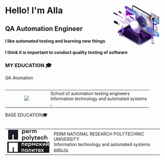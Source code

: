 
<div id="header" align="left">
  <img width="30%" src="img/QA_LOGO.png" align="right">
	<h1>Hello!    I'm  Alla</h1>
	<h2>QA Automation Engineer</h2>
	<h4>I like automated testing and learning new things</h4>
	<h4>I think it is important to conduct quality testing of software</h4>
	</div>
	
	
### MY EDUCATION 🎓
<!-- Education section -->

  <summary>QA Atomation  </summary>
  <br>
  <table width="100%" border='0'>
    <tr>
        <td width="30%" align="center" valign="center">
            <img src="imп/QAGURU-LOGO.png">
            </td>
            <td valign="middle">School of automation testing engineers
            </br>Information technology and automated systems
            </br><a target="_blank" href="http://[www.qa.guru](https://qa.guru/)/en"QA.GURU</a>.
    </td>
</tr>
</table>
	
  <summary>BASE EDUCATION🎓</summary>
  <br>
  <table width="100%" border='0'>
    <tr>
        <td width="30%" align="center" valign="center">
            <img src="img/Politech-LOGO.svg">
            </td>
            <td valign="middle">PERM NATIONAL RESEARCH POLYTECHNIC UNIVERSITY
            </br>Information technology and automated systems
            </br><a target="_blank" href="http://[www.pstu.ru](https://pstu.ru/)/en">pstu.ru</a>.
    </td>
</tr>

</table>





<!--
**FkkfRf/FkkfRf** is a ✨ _special_ ✨ repository because its `README.md` (this file) appears on your GitHub profile.

### Hello! I'm Alla. 

<p align="left">
<img width="30%" src="img/QA_LOGO.png" >
</p>
<p align="left">
<code><img src="img/QA-logo.svg"></code>
</p>
<p align="center">
<img src="img/QA-logo1.svg" width="500">
</p>
Here are some ideas to get you started:

- 🔭 I’m currently working on ...
- 🌱 I’m currently learning ...
- 👯 I’m looking to collaborate on ...
- 🤔 I’m looking for help with ...
- 💬 Ask me about ...
- 📫 How to reach me: ...
- 😄 Pronouns: ...
- ⚡ Fun fact: ...
-->
